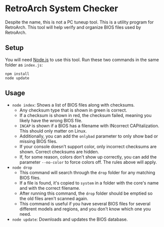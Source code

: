 # RetroArch System Checker

Despite the name, this is not a PC tuneup tool. This is a utility program for RetroArch.
This tool will help verify and organize BIOS files used by RetroArch.

## Setup

You will need [Node.js](https://nodejs.org/) to use this tool.
Run these two commands in the same folder as `index.js`:

```
npm install
node update
```

## Usage

- `node index`: Shows a list of BIOS files along with checksums.
  - Any checksum type that is shown in green is correct.
  - If a checksum is shown in red, the checksum failed, meaning you likely have the wrong BIOS file.
  - `INCAP` is shown if a BIOS has a filename with INcorrect CAPitalization. This should only matter on Linux.
  - Additionally, you can add the `onlybad` parameter to only show bad or missing BIOS files.
  - If your console doesn't support color, only incorrect checksums are shown. Correct checksums are hidden.
  - If, for some reason, colors don't show up correctly, you can add the parameter `--no-color` to force colors off. The rules above will apply.
- `node drop`
  - This command will search through the `drop` folder for any matching BIOS files.
  - If a file is found, it's copied to `system` in a folder with the core's name and with the correct filename.
  - After running this command, the `drop` folder should be emptied so the old files aren't scanned again.
  - This command is useful if you have several BIOS files for several different models and regions, and you don't know which one you need.
- `node update`: Downloads and updates the BIOS database.
